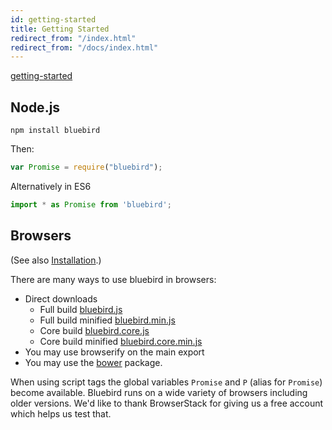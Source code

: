```yaml
---
id: getting-started
title: Getting Started
redirect_from: "/index.html"
redirect_from: "/docs/index.html"
---
```


[getting-started](unfinished-article)

## Node.js

    npm install bluebird

Then:

```js
var Promise = require("bluebird");
```
Alternatively in ES6 
```js
import * as Promise from 'bluebird';
```

## Browsers

(See also [Installation](install.html).)

There are many ways to use bluebird in browsers:

- Direct downloads
    - Full build [bluebird.js](https://cdn.jsdelivr.net/bluebird/latest/bluebird.js)
    - Full build minified [bluebird.min.js](https://cdn.jsdelivr.net/bluebird/latest/bluebird.min.js)
    - Core build [bluebird.core.js](https://cdn.jsdelivr.net/bluebird/latest/bluebird.core.js)
    - Core build minified [bluebird.core.min.js](https://cdn.jsdelivr.net/bluebird/latest/bluebird.core.min.js)
- You may use browserify on the main export
- You may use the [bower](http://bower.io) package.

When using script tags the global variables `Promise` and `P` (alias for `Promise`) become available. Bluebird runs on a wide variety of browsers including older versions. We'd like to thank BrowserStack for giving us a free account which helps us test that. 
